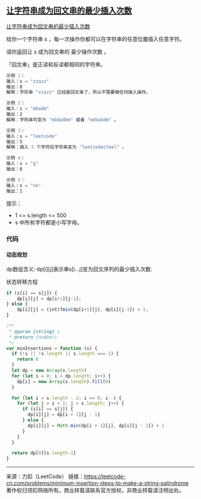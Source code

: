 ## [让字符串成为回文串的最少插入次数](https://leetcode-cn.com/problems/minimum-insertion-steps-to-make-a-string-palindrome/)

[让字符串成为回文串的最少插入次数](https://leetcode-cn.com/problems/minimum-insertion-steps-to-make-a-string-palindrome/)



给你一个字符串 s ，每一次操作你都可以在字符串的任意位置插入任意字符。

请你返回让 s 成为回文串的 最少操作次数 。

「回文串」是正读和反读都相同的字符串。

 ```js
示例 1：
输入：s = "zzazz"
输出：0
解释：字符串 "zzazz" 已经是回文串了，所以不需要做任何插入操作。

示例 2：
输入：s = "mbadm"
输出：2
解释：字符串可变为 "mbdadbm" 或者 "mdbabdm" 。

示例 3：
输入：s = "leetcode"
输出：5
解释：插入 5 个字符后字符串变为 "leetcodocteel" 。

示例 4：
输入：s = "g"
输出：0

示例 5：
输入：s = "no"
输出：1
 ```


提示：

* 1 <= s.length <= 500
* s 中所有字符都是小写字母。



### 代码





#### 动态规划



dp数组含义: dp[i][j]表示串s[i...j]变为回文序列的最少插入次数.

状态转移方程

```js
if (s[i] == s[j]) {
    dp[i][j] = dp[i+1][j-1];
} else {
    dp[i][j] = (int)fmin(dp[i+1][j], dp[i][j-1]) + 1;
}
```







```js
/**
 * @param {string} s
 * @return {number}
 */
var minInsertions = function (s) {
  if (!s || !s.length || s.length === 1) {
    return 0
  }
  let dp = new Array(s.length)
  for (let i = 0; i < dp.length; i++) {
    dp[i] = new Array(s.length).fill(0)
  }

  for (let i = s.length - 2; i >= 0; i--) {
    for (let j = i + 1; j < s.length; j++) {
      if (s[i] == s[j]) {
        dp[i][j] = dp[i + 1][j - 1]
      } else {
        dp[i][j] = Math.min(dp[i + 1][j], dp[i][j - 1]) + 1
      }
    }
  }

  return dp[0][s.length-1]
}
```









----

来源：力扣（LeetCode）
链接：https://leetcode-cn.com/problems/minimum-insertion-steps-to-make-a-string-palindrome
著作权归领扣网络所有。商业转载请联系官方授权，非商业转载请注明出处。